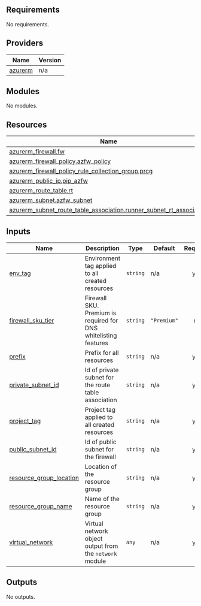 <!-- BEGIN_TF_DOCS -->
## Requirements

No requirements.

## Providers

| Name | Version |
|------|---------|
| <a name="provider_azurerm"></a> [azurerm](#provider\_azurerm) | n/a |

## Modules

No modules.

## Resources

| Name | Type |
|------|------|
| [azurerm_firewall.fw](https://registry.terraform.io/providers/hashicorp/azurerm/latest/docs/resources/firewall) | resource |
| [azurerm_firewall_policy.azfw_policy](https://registry.terraform.io/providers/hashicorp/azurerm/latest/docs/resources/firewall_policy) | resource |
| [azurerm_firewall_policy_rule_collection_group.prcg](https://registry.terraform.io/providers/hashicorp/azurerm/latest/docs/resources/firewall_policy_rule_collection_group) | resource |
| [azurerm_public_ip.pip_azfw](https://registry.terraform.io/providers/hashicorp/azurerm/latest/docs/resources/public_ip) | resource |
| [azurerm_route_table.rt](https://registry.terraform.io/providers/hashicorp/azurerm/latest/docs/resources/route_table) | resource |
| [azurerm_subnet.azfw_subnet](https://registry.terraform.io/providers/hashicorp/azurerm/latest/docs/resources/subnet) | resource |
| [azurerm_subnet_route_table_association.runner_subnet_rt_association](https://registry.terraform.io/providers/hashicorp/azurerm/latest/docs/resources/subnet_route_table_association) | resource |

## Inputs

| Name | Description | Type | Default | Required |
|------|-------------|------|---------|:--------:|
| <a name="input_env_tag"></a> [env\_tag](#input\_env\_tag) | Environment tag applied to all created resources | `string` | n/a | yes |
| <a name="input_firewall_sku_tier"></a> [firewall\_sku\_tier](#input\_firewall\_sku\_tier) | Firewall SKU. Premium is required for DNS whitelisting features | `string` | `"Premium"` | no |
| <a name="input_prefix"></a> [prefix](#input\_prefix) | Prefix for all resources | `string` | n/a | yes |
| <a name="input_private_subnet_id"></a> [private\_subnet\_id](#input\_private\_subnet\_id) | Id of private subnet for the route table association | `string` | n/a | yes |
| <a name="input_project_tag"></a> [project\_tag](#input\_project\_tag) | Project tag applied to all created resources | `string` | n/a | yes |
| <a name="input_public_subnet_id"></a> [public\_subnet\_id](#input\_public\_subnet\_id) | Id of public subnet for the firewall | `string` | n/a | yes |
| <a name="input_resource_group_location"></a> [resource\_group\_location](#input\_resource\_group\_location) | Location of the resource group | `string` | n/a | yes |
| <a name="input_resource_group_name"></a> [resource\_group\_name](#input\_resource\_group\_name) | Name of the resource group | `string` | n/a | yes |
| <a name="input_virtual_network"></a> [virtual\_network](#input\_virtual\_network) | Virtual network object output from the `network` module | `any` | n/a | yes |

## Outputs

No outputs.
<!-- END_TF_DOCS -->